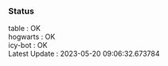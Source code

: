 ### Status


table : OK  
hogwarts : OK  
icy-bot : OK  
Latest Update : 2023-05-20 09:06:32.673784
